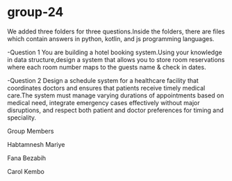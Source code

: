 # group-24
We added three folders for three questions.Inside the folders, there are files which contain answers in python, kotlin, and js programming languages.

-Question 1 You are building a hotel booking system.Using your knowledge in data structure,design a system that allows you to store room reservations where each room number maps to the guests name & check in dates.

-Question 2 Design a schedule system for a healthcare facility that coordinates doctors and ensures that patients receive timely medical care.The system must manage varying durations of appointments based on medical need, integrate emergency cases effectively without major disruptions, and respect both patient and doctor preferences for timing and speciality.

Group Members

Habtamnesh Mariye

Fana Bezabih

Carol Kembo
